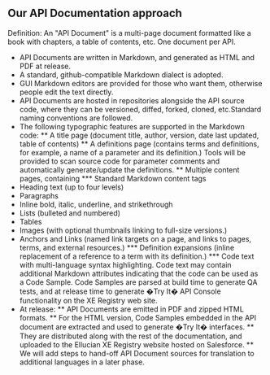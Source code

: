 Our API Documentation approach
------------------------------

Definition: An "API Document" is a multi-page document formatted like a book with chapters, a table of contents, etc. One document per API.

* API Documents are written in Markdown, and generated as HTML and PDF at release.
* A standard, github-compatible Markdown dialect is adopted.
* GUI Markdown editors are provided for those who want them, otherwise people edit the text directly.
* API Documents are hosted in repositories alongside the API source code, where they can be versioned, diffed, forked, cloned, etc.Standard naming conventions are followed.
* The following typographic features are supported in the Markdown code:
** A title page (document title, author, version, date last updated, table of contents) 
** A definitions page (contains terms and definitions, for example, a name of a parameter and its definition.) Tools will be provided to scan source code for parameter comments and automatically generate/update the definitions.
** Multiple content pages, containing
*** Standard Markdown content tags
* Heading text (up to four levels)
* Paragraphs
* Inline bold, italic, underline, and strikethrough 
* Lists (bulleted and numbered)
* Tables
* Images (with optional thumbnails linking to full-size versions.)
* Anchors and Links (named link targets on a page, and links to pages, terms, and external resources.)
*** Definition expansions (inline replacement of a reference to a term with its definition.)
*** Code text with multi-language syntax highlighting. Code text may contain additional Markdown attributes indicating that the code can be used as a Code Sample. Code Samples are parsed at build time to generate QA tests, and at release time to generate �Try It� API Console functionality on the XE Registry web site.
* At release: 
** API Documents are emitted in PDF and zipped HTML formats. 
** For the HTML version, Code Samples embedded in the API document are extracted and used to generate �Try It� interfaces.
** They are distributed along with the rest of the documentation, and uploaded to the Ellucian XE Registry website hosted on Salesforce. 
** We will add steps to hand-off API Document sources for translation to additional languages in a later phase.
